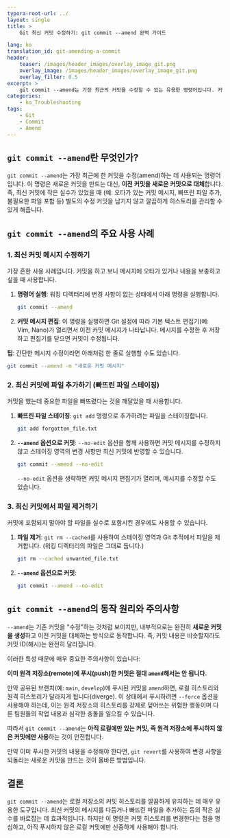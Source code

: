 ```yaml
---
typora-root-url: ../
layout: single
title: >
    Git 최신 커밋 수정하기: git commit --amend 완벽 가이드

lang: ko
translation_id: git-amending-a-commit
header:
    teaser: /images/header_images/overlay_image_git.png
    overlay_image: /images/header_images/overlay_image_git.png
    overlay_filter: 0.5
excerpt: >
    git commit --amend는 가장 최근의 커밋을 수정할 수 있는 유용한 명령어입니다. 커밋 메시지를 변경하거나, 빠뜨린 파일을 추가하는 등 마지막 커밋을 보완할 때 사용합니다.
categories:
    - ko_Troubleshooting
tags:
    - Git
    - Commit
    - Amend
---
```


## `git commit --amend`란 무엇인가?

`git commit --amend`는 가장 최근에 한 커밋을 수정(amend)하는 데 사용되는 명령어입니다. 이 명령은 새로운 커밋을 만드는 대신, **이전 커밋을 새로운 커밋으로 대체**합니다. 즉, 최신 커밋에 작은 실수가 있었을 때 (예: 오타가 있는 커밋 메시지, 빠뜨린 파일 추가, 불필요한 파일 포함 등) 별도의 수정 커밋을 남기지 않고 깔끔하게 히스토리를 관리할 수 있게 해줍니다.

## `git commit --amend`의 주요 사용 사례

### 1. 최신 커밋 메시지 수정하기

가장 흔한 사용 사례입니다. 커밋을 하고 보니 메시지에 오타가 있거나 내용을 보충하고 싶을 때 사용합니다.

1.  **명령어 실행**:
    워킹 디렉터리에 변경 사항이 없는 상태에서 아래 명령을 실행합니다.
    ```bash
    git commit --amend
    ```

2.  **커밋 메시지 편집**:
    이 명령을 실행하면 Git 설정에 따라 기본 텍스트 편집기(예: Vim, Nano)가 열리면서 이전 커밋 메시지가 나타납니다. 메시지를 수정한 후 저장하고 편집기를 닫으면 커밋이 수정됩니다.

**팁**: 간단한 메시지 수정이라면 아래처럼 한 줄로 실행할 수도 있습니다.
```bash
git commit --amend -m "새로운 커밋 메시지"
```

### 2. 최신 커밋에 파일 추가하기 (빠뜨린 파일 스테이징)

커밋을 했는데 중요한 파일을 빠뜨렸다는 것을 깨달았을 때 사용합니다.

1.  **빠뜨린 파일 스테이징**:
    `git add` 명령으로 추가하려는 파일을 스테이징합니다.
    ```bash
    git add forgotten_file.txt
    ```

2.  **`--amend` 옵션으로 커밋**:
    `--no-edit` 옵션을 함께 사용하면 커밋 메시지를 수정하지 않고 스테이징 영역의 변경 사항만 최신 커밋에 반영할 수 있습니다.
    ```bash
    git commit --amend --no-edit
    ```
    `--no-edit` 옵션을 생략하면 커밋 메시지 편집기가 열리며, 메시지를 수정할 수도 있습니다.

### 3. 최신 커밋에서 파일 제거하기

커밋에 포함되지 말아야 할 파일을 실수로 포함시킨 경우에도 사용할 수 있습니다.

1.  **파일 제거**:
    `git rm --cached`를 사용하여 스테이징 영역과 Git 추적에서 파일을 제거합니다. (워킹 디렉터리의 파일은 그대로 둡니다.)
    ```bash
    git rm --cached unwanted_file.txt
    ```

2.  **`--amend` 옵션으로 커밋**:
    ```bash
    git commit --amend --no-edit
    ```

## `git commit --amend`의 동작 원리와 주의사항

`--amend`는 기존 커밋을 "수정"하는 것처럼 보이지만, 내부적으로는 완전히 **새로운 커밋을 생성**하고 이전 커밋을 대체하는 방식으로 동작합니다. 즉, 커밋 내용은 비슷할지라도 커밋 ID(해시)는 완전히 달라집니다.

이러한 특성 때문에 매우 중요한 주의사항이 있습니다:

**이미 원격 저장소(remote)에 푸시(push)한 커밋은 절대 `amend`해서는 안 됩니다.**

만약 공유된 브랜치(예: `main`, `develop`)에 푸시된 커밋을 `amend`하면, 로컬 히스토리와 원격 히스토리가 달라지게 됩니다(diverge). 이 상태에서 푸시하려면 `--force` 옵션을 사용해야 하는데, 이는 원격 저장소의 히스토리를 강제로 덮어쓰는 위험한 행동이며 다른 팀원들의 작업 내용과 심각한 충돌을 일으킬 수 있습니다.

따라서 `git commit --amend`는 **아직 로컬에만 있는 커밋, 즉 원격 저장소에 푸시하지 않은 커밋에만 사용**하는 것이 안전합니다.

만약 이미 푸시한 커밋의 내용을 수정해야 한다면, `git revert`를 사용하여 변경 사항을 되돌리는 새로운 커밋을 만드는 것이 올바른 방법입니다.

## 결론

`git commit --amend`는 로컬 저장소의 커밋 히스토리를 깔끔하게 유지하는 데 매우 유용한 도구입니다. 최신 커밋의 메시지를 다듬거나 빠뜨린 파일을 추가하는 등의 작은 실수를 바로잡는 데 효과적입니다. 하지만 이 명령은 커밋 히스토리를 변경한다는 점을 명심하고, 아직 푸시하지 않은 로컬 커밋에만 신중하게 사용해야 합니다.
